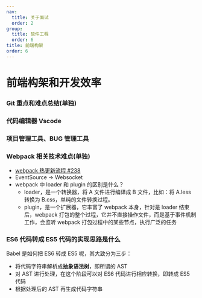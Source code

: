 ```yaml
---
nav:
  title: 关于面试
  order: 2
group:
  title: 软件工程
  order: 6
title: 前端构架
order: 6
---
```


# 前端构架和开发效率

### Git 重点和难点总结(单独)

### 代码编辑器 Vscode

### 项目管理工具、BUG 管理工具

### Webpack 相关技术难点(单独)

- [webpack 热更新流程 #238](https://github.com/kaola-fed/blog/issues/238)
- EventSource → Websocket
- webpack 中 loader 和 plugin 的区别是什么？
  - loader，是一个转换器，将 A 文件进行编译成 B 文件，比如：将 A.less 转换为 B.css，单纯的文件转换过程。
  - plugin，是一个扩展器，它丰富了 webpack 本身，针对是 loader 结束后，webpack 打包的整个过程，它并不直接操作文件，而是基于事件机制工作，会监听 webpack 打包过程中的某些节点，执行广泛的任务

### ES6 代码转成 ES5 代码的实现思路是什么

Babel 是如何把 ES6 转成 ES5 呢，其大致分为三步：

- 将代码字符串解析成**抽象语法树**，即所谓的 AST
- 对 AST 进行处理，在这个阶段可以对 ES6 代码进行相应转换，即转成 ES5 代码
- 根据处理后的 AST 再生成代码字符串
